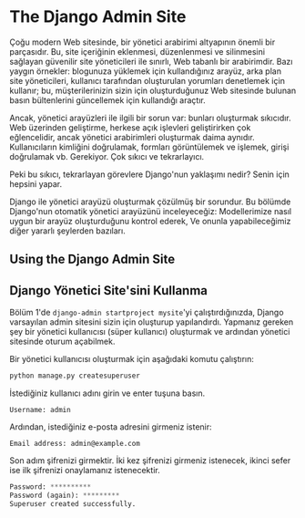 # The Django Admin Site

Çoğu modern Web sitesinde, bir yönetici arabirimi altyapının önemli bir parçasıdır. Bu, site içeriğinin eklenmesi, düzenlenmesi ve silinmesini sağlayan güvenilir site yöneticileri ile sınırlı, Web tabanlı bir arabirimdir. Bazı yaygın örnekler: blogunuza yüklemek için kullandığınız arayüz, arka plan site yöneticileri, kullanıcı tarafından oluşturulan yorumları denetlemek için kullanır; bu, müşterilerinizin sizin için oluşturduğunuz Web sitesinde bulunan basın bültenlerini güncellemek için kullandığı araçtır.

Ancak, yönetici arayüzleri ile ilgili bir sorun var: bunları oluşturmak sıkıcıdır. Web üzerinden geliştirme, herkese açık işlevleri geliştirirken çok eğlencelidir, ancak yönetici arabirimleri oluşturmak daima aynıdır. Kullanıcıların kimliğini doğrulamak, formları görüntülemek ve işlemek, girişi doğrulamak vb. Gerekiyor. Çok sıkıcı ve tekrarlayıcı.

Peki bu sıkıcı, tekrarlayan görevlere Django'nun yaklaşımı nedir? Senin için hepsini yapar.

Django ile yönetici arayüzü oluşturmak çözülmüş bir sorundur. Bu bölümde Django'nun otomatik yönetici arayüzünü inceleyeceğiz: Modellerimize nasıl uygun bir arayüz oluşturduğunu kontrol ederek,
Ve onunla yapabileceğimiz diğer yararlı şeylerden bazıları.

## Using the Django Admin Site
## Django Yönetici Site'sini Kullanma

Bölüm 1'de `django-admin startproject mysite`'yi çalıştırdığınızda, Django varsayılan admin sitesini sizin için oluşturup yapılandırdı. Yapmanız gereken şey bir yönetici kullanıcısı (süper kullanıcı) oluşturmak ve ardından yönetici sitesinde oturum açabilmek.

Bir yönetici kullanıcısı oluşturmak için aşağıdaki komutu çalıştırın:

```python
python manage.py createsuperuser 
```

İstediğiniz kullanıcı adını girin ve enter tuşuna basın.

`Username: admin`

Ardından, istediğiniz e-posta adresini girmeniz istenir:

`Email address: admin@example.com`

Son adım şifrenizi girmektir.
İki kez şifrenizi girmeniz istenecek, ikinci sefer ise ilk şifrenizi onaylamanız istenecektir.

```python
Password: **********
Password (again): *********
Superuser created successfully.
```
